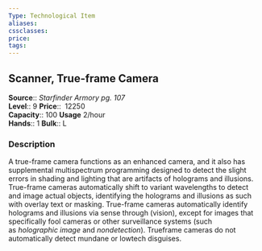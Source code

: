 ```yaml
---
Type: Technological Item
aliases:
cssclasses:
price: 
tags:
---
```

## Scanner, True-frame Camera

**Source**:: _Starfinder Armory pg. 107_  
**Level**:: 9
**Price**::  12250  
**Capacity**:: 100 **Usage** 2/hour  
**Hands**:: 1
**Bulk**:: L

### Description

A true-frame camera functions as an enhanced camera, and it also has supplemental multispectrum programming designed to detect the slight errors in shading and lighting that are artifacts of holograms and illusions. True-frame cameras automatically shift to variant wavelengths to detect and image actual objects, identifying the holograms and illusions as such with overlay text or masking. True-frame cameras automatically identify holograms and illusions via sense through (vision), except for images that specifically fool cameras or other surveillance systems (such as _holographic image_ and _nondetection_). Trueframe cameras do not automatically detect mundane or lowtech disguises.